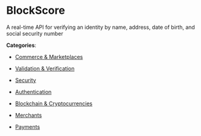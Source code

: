 # BlockScore


A real-time API for verifying an identity by name, address, date of birth, and social security number



**Categories**:

- [Commerce & Marketplaces](https://github.com/apis-list/apis-list#commerce-and-marketplaces)

- [Validation & Verification](https://github.com/apis-list/apis-list#validation-and-verification)

- [Security](https://github.com/apis-list/apis-list#security)

- [Authentication](https://github.com/apis-list/apis-list#authentication)

- [Blockchain & Cryptocurrencies](https://github.com/apis-list/apis-list#blockchain-and-cryptocurrencies)

- [Merchants](https://github.com/apis-list/apis-list#merchants)

- [Payments](https://github.com/apis-list/apis-list#payments)



